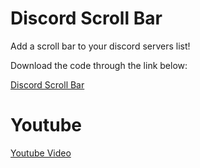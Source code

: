 # Discord Scroll Bar
Add a scroll bar to your discord servers list!

Download the code through the link below:

[Discord Scroll Bar](https://github.com/techflashes/discordScrollBar/raw/master/discordScroll.user.js)

# Youtube

[Youtube Video]()
